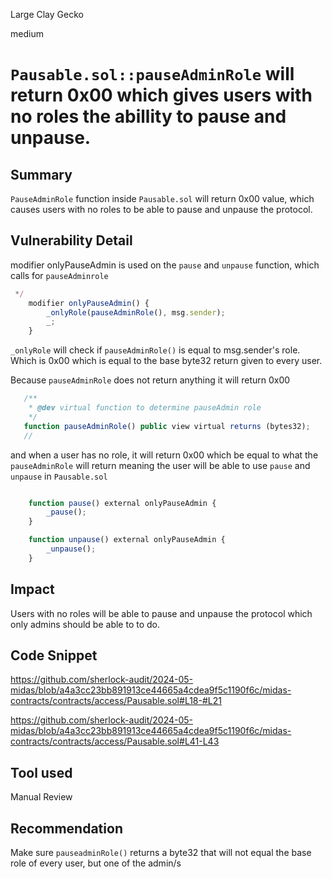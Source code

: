 Large Clay Gecko

medium

# `Pausable.sol::pauseAdminRole` will return 0x00  which gives users with no roles the abillity to pause and unpause.

## Summary
`PauseAdminRole` function inside `Pausable.sol` will return 0x00 value, which causes users with no roles to be able to pause and unpause the protocol.


## Vulnerability Detail

modifier onlyPauseAdmin is used on the `pause` and `unpause` function, which calls for `pauseAdminrole`

```javascript
 */
    modifier onlyPauseAdmin() {
        _onlyRole(pauseAdminRole(), msg.sender);
        _;
    }
 ```
 `_onlyRole` will check  if `pauseAdminRole()` is equal to msg.sender's role. 
 Which is 0x00 which is equal to the base byte32 return given to every user.
 
 Because `pauseAdminRole` does not return anything it will return 0x00
 ```javascript
    /**
     * @dev virtual function to determine pauseAdmin role
     */
    function pauseAdminRole() public view virtual returns (bytes32);
    //
```


 
and when a user has no role, it will return 0x00 which be equal to what the `pauseAdminRole` will return meaning the user will be able to use `pause` and `unpause` in `Pausable.sol`

```javascript

    function pause() external onlyPauseAdmin {
        _pause();
    }

    function unpause() external onlyPauseAdmin {
        _unpause();
    }

```


## Impact
Users with no roles will be able to pause and unpause the protocol which only admins should be able to to do.

## Code Snippet
https://github.com/sherlock-audit/2024-05-midas/blob/a4a3cc23bb891913ce44665a4cdea9f5c1190f6c/midas-contracts/contracts/access/Pausable.sol#L18-#L21

https://github.com/sherlock-audit/2024-05-midas/blob/a4a3cc23bb891913ce44665a4cdea9f5c1190f6c/midas-contracts/contracts/access/Pausable.sol#L41-L43


## Tool used

Manual Review

## Recommendation
Make sure `pauseadminRole()` returns a byte32 that will not equal the base role of every user, but one of the admin/s
